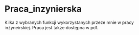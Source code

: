 # Praca_inzynierska
Kilka z wybranych funkcji wykorzystanych przeze mnie w pracy inżyneirskiej. Praca jest także dostępna w pdf.
